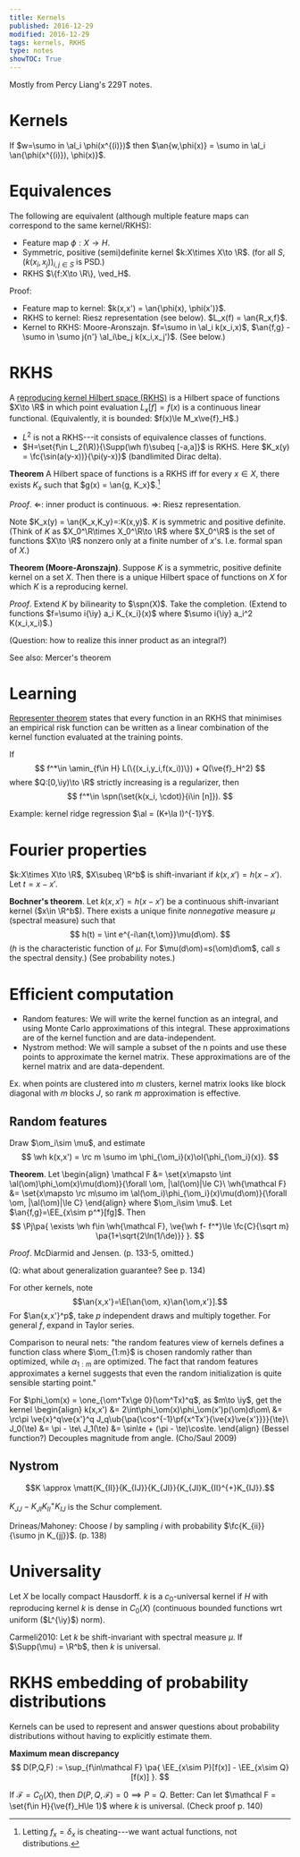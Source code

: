 ```yaml
---
title: Kernels
published: 2016-12-29
modified: 2016-12-29
tags: kernels, RKHS
type: notes
showTOC: True
---
```


Mostly from Percy Liang's 229T notes.

# Kernels

If $w=\sumo in \al_i \phi(x^{(i)})$ then $\an{w,\phi(x)} = \sumo in \al_i \an{\phi(x^{(i)}), \phi(x)}$. 

# Equivalences

The following are equivalent (although multiple feature maps can correspond to the same kernel/RKHS):

* Feature map $\phi:X\to H$.
* Symmetric, positive (semi)definite kernel $k:X\times X\to \R$. (for all $S$, $(k(x_i,x_j))_{i,j\in S}$ is PSD.)
* RKHS $\{f:X\to \R\}, \ved_H$.

Proof:

* Feature map to kernel: $k(x,x') = \an{\phi(x), \phi(x')}$.
* RKHS to kernel: Riesz representation (see below). $L_x(f) = \an{R_x,f}$.
* Kernel to RKHS: Moore-Aronszajn. $f=\sumo in \al_i k(x_i,x)$, $\an{f,g} - \sumo in \sumo j{n'} \al_i\be_j k(x_i,x_j')$. (See below.)

# RKHS

A [reproducing kernel Hilbert space (RKHS)](https://en.wikipedia.org/wiki/Reproducing_kernel_Hilbert_space) is a Hilbert space of functions $X\to \R$ in which point evaluation $L_x[f] = f(x)$ is a continuous linear functional. (Equivalently, it is bounded: $f(x)\le M_x\ve{f}_H$.)

* $L^2$ is not a RKHS---it consists of equivalence classes of functions.
* $H=\set{f\in L_2(\R)}{\Supp(\wh f)\subeq [-a,a]}$ is RKHS. Here $K_x(y) = \fc{\sin(a(y-x))}{\pi(y-x)}$ (bandlimited Dirac delta).

**Theorem** A Hilbert space of functions is a RKHS iff for every $x\in X$, there exists $K_x$ such that $g(x) = \an{g, K_x}$.[^f1]

*Proof*. $\Leftarrow$: inner product is continuous. $\Rightarrow$: Riesz representation.

[^f1]: Letting $f_x=\delta_x$ is cheating---we want actual functions, not distributions.

Note $K_x(y) = \an{K_x,K_y}=:K(x,y)$. $K$ is symmetric and positive definite. (Think of $K$ as $X_0^\R\times X_0^\R\to \R$ where $X_0^\R$ is the set of functions $X\to \R$ nonzero only at a finite number of $x$'s. I.e. formal span of $X$.)

**Theorem (Moore-Aronszajn)**. Suppose $K$ is a symmetric, positive definite kernel on a set $X$. Then there is a unique Hilbert space of functions on $X$ for which $K$ is a reproducing kernel.

*Proof*. Extend $K$ by bilinearity to $\spn(X)$. Take the completion. (Extend to functions $f=\sumo i{\iy} a_i K_{x_i}(x)$ where $\sumo i{\iy} a_i^2 K(x_i,x_i)$.)

(Question: how to realize this inner product as an integral?)

See also: Mercer's theorem

# Learning

[Representer theorem](https://en.wikipedia.org/wiki/Representer_theorem) states that every function in an RKHS that minimises an empirical risk function can be written as a linear combination of the kernel function evaluated at the training points.

If 
$$
f^*\in \amin_{f\in H} L(\{(x_i,y_i,f(x_i))\}) + Q(\ve{f}_H^2)
$$
where $Q:[0,\iy)\to \R$ strictly increasing is a regularizer, then 
$$
f^*\in \spn(\set{k(x_i, \cdot)}{i\in [n]}).
$$

Example: kernel ridge regression $\al = (K+\la I)^{-1}Y$.

# Fourier properties

$k:X\times X\to \R$, $X\subeq \R^b$ is shift-invariant if $k(x,x') = h(x-x')$. Let $t=x-x'$.

**Bochner's theorem**. Let $k(x,x') = h(x-x')$ be a continuous shift-invariant kernel ($x\in \R^b$). There exists a unique finite *nonnegative* measure $\mu$ (spectral measure) such that
$$
h(t) = \int e^{-i\an{t,\om}}\mu(d\om).
$$
($h$ is the characteristic function of $\mu$. For $\mu(d\om)=s(\om)d\om$, call $s$ the spectral density.)
(See probability notes.)

# Efficient computation

* Random features: We will write the kernel function as an integral, and using Monte Carlo approximations of this integral. These approximations are of the kernel function and are data-independent.
* Nystrom method: We will sample a subset of the n points and use these points to approximate the kernel matrix. These approximations are of the kernel matrix and are data-dependent.

Ex. when points are clustered into $m$ clusters, kernel matrix looks like block diagonal with $m$ blocks $J$, so rank $m$ approximation is effective.

## Random features

Draw $\om_i\sim \mu$, and estimate
$$
\wh k(x,x') = \rc m \sumo im \phi_{\om_i}(x)\ol{\phi_{\om_i}(x)}.
$$

**Theorem**. Let 
\begin{align}
\mathcal F &= \set{x\mapsto \int \al(\om)\phi_\om(x)\mu(d\om)}{\forall \om, |\al(\om)|\le C}\\
\wh{\mathcal F} &= \set{x\mapsto \rc m\sumo im \al(\om_i)\phi_{\om_i}(x)\mu(d\om)}{\forall \om, |\al(\om)|\le C}
\end{align}
where $\om_i\sim \mu$. Let $\an{f,g}=\EE_{x\sim p^*}[fg]$. Then
$$
\Pj\pa{
\exists \wh f\in \wh{\mathcal F},
\ve{\wh f- f^*}\le \fc{C}{\sqrt m} 
\pa{1+\sqrt{2\ln(1/\de)}}
}.
$$

*Proof*. McDiarmid and Jensen. (p. 133-5, omitted.)

(Q: what about generalization guarantee? See p. 134)

For other kernels, note
$$\an{x,x'}=\E[\an{\om, x}\an{\om,x'}].$$
For $\an{x,x'}^p$, take $p$ independent draws and multiply together. For general $f$, expand in Taylor series.

Comparison to neural nets: "the random features view of kernels defines a function class where $\om_{1:m}$ is chosen randomly rather than optimized, while $\alpha_{1:m}$ are optimized. The fact that random features approximates a kernel suggests that even the random initialization is quite sensible starting point."

For $\phi_\om(x) = \one_{\om^Tx\ge 0}(\om^Tx)^q$, as $m\to \iy$, get the kernel
\begin{align}
k(x,x') &= 2\int\phi_\om(x)\phi_\om(x')p(\om)d\om\\
&= \rc\pi \ve{x}^q\ve{x'}^q J_q\ub{\pa{\cos^{-1}\pf{x^Tx'}{\ve{x}\ve{x'}}}}{\te}\\
J_0(\te) &= \pi - \te\\
J_1(\te) &= \sin\te + (\pi - \te)\cos\te.
\end{align}
(Bessel function?) Decouples magnitude from angle.
(Cho/Saul 2009)

## Nystrom


$$K \approx \matt{K_{II}}{K_{IJ}}{K_{JI}}{K_{JI}K_{II}^{+}K_{IJ}}.$$

$K_{JJ} - K_{JI}K_{II}^{+}K_{IJ}$ is the Schur complement.

Drineas/Mahoney: Choose $I$ by sampling $i$ with probability $\fc{K_{ii}}{\sumo jn K_{jj}}$. (p. 138)

# Universality

Let $X$ be locally compact Hausdorff. $k$ is a $c_0$-universal kernel if $H$ with reproducing kernel $k$ is dense in $C_0(X)$ (continuous bounded functions wrt uniform ($L^{\iy}$) norm).

Carmeli2010: Let $k$ be shift-invariant with spectral measure $\mu$. If $\Supp(\mu) = \R^b$, then $k$ is universal.

# RKHS embedding of probability distributions

Kernels can be used to represent and answer questions about probability distributions without having to explicitly estimate them.

**Maximum mean discrepancy**
$$
D(P,Q,F) := \sup_{f\in\mathcal F}
\pa{
\EE_{x\sim P}[f(x)] - \EE_{x\sim Q}[f(x)]
}.
$$

If $\mathcal F=C_0(X)$, then $D(P,Q,\mathcal F)=0\implies P=Q$. Better: Can let $\mathcal F = \set{f\in H}{\ve{f}_H\le 1}$ where $k$ is universal. (Check proof p. 140)
